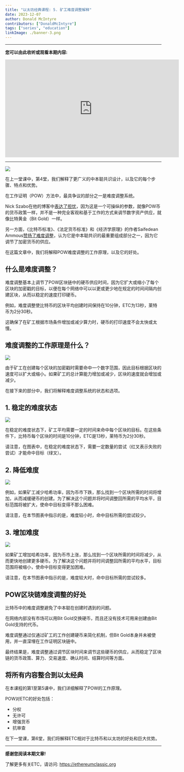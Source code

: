 ```yaml
---
title: "以太坊经典课程: 5. 矿工难度调整解释"
date: 2023-12-07
author: Donald McIntyre
contributors: ["DonaldMcIntyre"]
tags: ["series", "education"]
linkImage: ./banner-3.png
---
```


---
**您可以由此收听或观看本期内容:**

<iframe width="560" height="315" src="https://www.youtube.com/embed/zsm_DSjuOIk?si=4fXk_0XljVHHQNfm" title="YouTube video player" frameborder="0" allow="accelerometer; autoplay; clipboard-write; encrypted-media; gyroscope; picture-in-picture; web-share" allowfullscreen></iframe>

---

![](./banner.png)

在上一堂课中，第4堂，我们解释了更广义的中本聪共识设计，以及它的每个步骤、特点和优势。

在工作证明（POW）方法中，最具争议的部分之一是难度调整系统。

Nick Szabo在他的博客中[表达了担忧](https://unenumerated.blogspot.com/2011/05/bitcoin-what-took-ye-so-long.html)，因为这是一个可操纵的参数，就像POW币的货币政策一样，并不是一种完全客观和基于工作的方式来调节数字资产供应，就像比特黄金（Bit Gold）一样。

另一方面，《比特币标准》、《法定货币标准》和《经济学原理》的作者Saifedean Ammous[赞扬了难度调整](https://academy.saifedean.com/podcast/the-bitcoin-standard-podcast-seminar-september-10-2020/)，认为它是中本聪共识的最重要组成部分之一，因为它调节了加密货币的供应。

在这篇文章中，我们将解释POW难度调整的工作原理，以及它的好处。

## 什么是难度调整？

难度调整基本上调节了POW区块链中的硬币供应时间，因为它扩大或缩小了每个区块的加密戳的目标，以便在每个网络中可以以更或更少地在规定的时间间隔内创建区块，从而以稳定的速度打印硬币。

例如，难度调整使比特币的区块平均创建时间保持在10分钟，ETC为13秒，莱特币为2分30秒。

这确保了在矿工根据市场条件增加或减少算力时，硬币的打印速度不会太快或太慢。

## 难度调整的工作原理是什么？

![](./1.png)

由于矿工在创建每个区块的加密戳时需要命中一个数字范围，因此目标根据区块的速度可以扩大或缩小。如果矿工的总计算能力增加或减少，区块的速度就会增加或减少。

在接下来的部分中，我们将解释难度调整系统的状态和选项。

## 1. 稳定的难度状态

![](./2.png)

在稳定的难度状态下，矿工平均需要一定的时间来命中每个区块的目标。在这些条件下，比特币每个区块的时间是10分钟，ETC是13秒，莱特币为2分30秒。

请注意，在图表中，在稳定的难度状态下，需要一定数量的尝试（红叉表示失败的尝试）才能命中目标（绿叉）。

## 2. 降低难度

![](./3.png)

例如，如果矿工减少哈希功率，因为币市下跌，那么找到一个区块所需的时间将增加，从而减缓硬币的创建。为了解决这个问题并将时间调整回所需的平均水平，目标范围将被扩大，使命中目标变得不那么困难。

请注意，在本节图表中指示的是，难度较小时，命中目标所需的尝试较少。

## 3. 增加难度

![](./4.png)

如果矿工增加哈希功率，因为币市上涨，那么找到一个区块所需的时间将减少，从而更快地创建更多硬币。为了解决这个问题并将时间调整回所需的平均水平，目标范围将被缩小，使命中目标变得更加困难。

请注意，在本节图表中指示的是，难度较大时，命中目标所需的尝试较多。

## POW区块链难度调整的好处

比特币中的难度调整避免了中本聪在创建时遇到的问题。

在网络内部没有市场可以用Bit Gold交换硬币，而且还没有技术可用来创建由Bit Gold支持的代币。

难度调整通过仅通过矿工的工作创建硬币来简化机制，但Bit Gold本身并未被使用，并一直深埋在工作证明区块链中。

最终结果是，难度调整通过调节区块时间来调节这些硬币的供应，从而稳定了区块链的货币政策、算力、交易速度、确认时间、结算时间等方面。

## 将所有内容整合到以太经典

在本课程的第1至第5课中，我们详细解释了POW的工作原理。

POW对ETC的好处包括：

- 分权
- 无许可
- 增强货币
- 抗审查

在下一堂课，第6堂，我们将解释ETC相对于比特币和以太坊的好处和巨大优势。

---

**感谢您阅读本期文章!**

了解更多有关ETC，请访问: https://ethereumclassic.org

